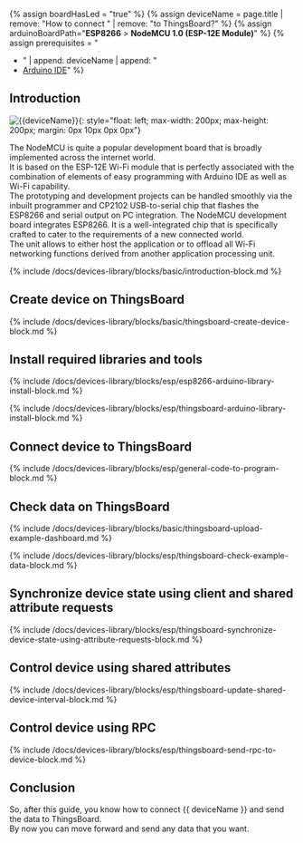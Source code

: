 
{% assign boardHasLed = "true" %}
{% assign deviceName = page.title | remove: "How to connect " | remove: "to ThingsBoard?" %}
{% assign arduinoBoardPath="**ESP8266** > **NodeMCU 1.0 (ESP-12E Module)**" %}
{% assign prerequisites = "
- " | append: deviceName | append: "
- [Arduino IDE](https://www.arduino.cc/en/software)"
 %}

## Introduction

![{{deviceName}}](/images/devices-library/{{page.deviceImageFileName}}){: style="float: left; max-width: 200px; max-height: 200px; margin: 0px 10px 0px 0px"}

The NodeMCU is quite a popular development board that is broadly implemented across the internet world.   
It is based on the ESP-12E Wi-Fi module that is perfectly associated with the combination of elements of easy programming with Arduino IDE as well as Wi-Fi capability.  
The prototyping and development projects can be handled smoothly via the inbuilt programmer and CP2102 USB-to-serial chip that flashes the ESP8266 and serial output on PC integration.
The NodeMCU development board integrates ESP8266.  It is a well-integrated chip that is specifically crafted to cater to the requirements of a new connected world.  
The unit allows to either host the application or to offload all Wi-Fi networking functions derived from another application processing unit.

{% include /docs/devices-library/blocks/basic/introduction-block.md %}

## Create device on ThingsBoard

{% include /docs/devices-library/blocks/basic/thingsboard-create-device-block.md %}

## Install required libraries and tools

{% include /docs/devices-library/blocks/esp/esp8266-arduino-library-install-block.md %}

{% include /docs/devices-library/blocks/esp/thingsboard-arduino-library-install-block.md %}

## Connect device to ThingsBoard 

{% include /docs/devices-library/blocks/esp/general-code-to-program-block.md %}

## Check data on ThingsBoard

{% include /docs/devices-library/blocks/basic/thingsboard-upload-example-dashboard.md %}

{% include /docs/devices-library/blocks/esp/thingsboard-check-example-data-block.md %}

## Synchronize device state using client and shared attribute requests

{% include /docs/devices-library/blocks/esp/thingsboard-synchronize-device-state-using-attribute-requests-block.md %}

## Control device using shared attributes

{% include /docs/devices-library/blocks/esp/thingsboard-update-shared-device-interval-block.md %}

## Control device using RPC

{% include /docs/devices-library/blocks/esp/thingsboard-send-rpc-to-device-block.md %}

## Conclusion

So, after this guide, you know how to connect {{ deviceName }} and send the data to ThingsBoard.  
By now you can move forward and send any data that you want.  